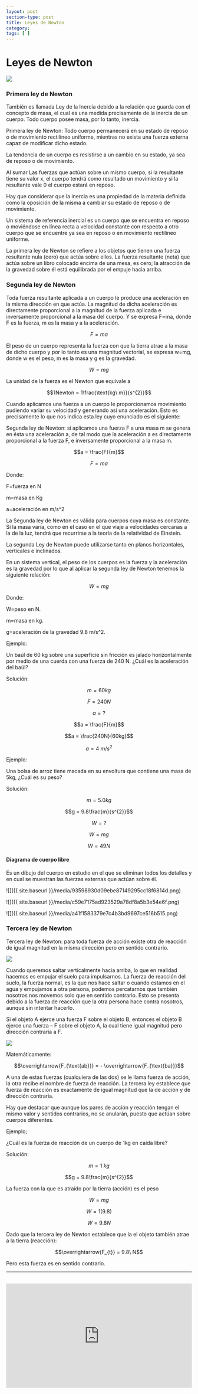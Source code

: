 ```yaml
---
layout: post
section-type: post
title: Leyes de Newton
category: 
tags: [ ]
---
```


<script src='https://cdnjs.cloudflare.com/ajax/libs/mathjax/2.7.2/MathJax.js?config=TeX-MML-AM_CHTML'></script>

Leyes de Newton
===============

<img src="https://statics.memondo.com/p/99/ccs/2014/03/CC_2302849_1c1837756f1844f6a77613d308a30a3c_meme_otros_bad_luck_isaac_newton.jpg?cb=3102497" />

### Primera ley de Newton

También es llamada Ley de la Inercia debido a la relación que guarda con el
concepto de masa, el cual es una medida precisamente de la inercia de un cuerpo.
Todo cuerpo posee masa, por lo tanto, inercia.

Primera ley de Newton: Todo cuerpo permanecerá en su estado de reposo o de
movimiento rectilíneo uniforme, mientras no exista una fuerza externa capaz de
modificar dicho estado.

La tendencia de un cuerpo es resistirse a un cambio en su estado, ya sea de
reposo o de movimiento.

Al sumar Las fuerzas que actúan sobre un mismo cuerpo, si la resultante tiene su
valor x, el cuerpo tendrá como resultado un movimiento y si la resultante vale 0
el cuerpo estará en reposo.

Hay que considerar que la inercia es una propiedad de la materia definida como
la oposición de la misma a cambiar su estado de reposo o de movimiento.

Un sistema de referencia inercial es un cuerpo que se encuentra en reposo o
moviéndose en línea recta a velocidad constante con respecto a otro cuerpo que
se encuentre ya sea en reposo o en movimiento rectilíneo uniforme.

La primera ley de Newton se refiere a los objetos que tienen una fuerza
resultante nula (cero) que actúa sobre ellos. La fuerza resultante (neta) que
actúa sobre un libro colocado encima de una mesa, es cero; la atracción de la
gravedad sobre él está equilibrada por el empuje hacia arriba.

### Segunda ley de Newton

Toda fuerza resultante aplicada a un cuerpo le produce una aceleración en la
misma dirección en que actúa. La magnitud de dicha aceleración es directamente
proporcional a la magnitud de la fuerza aplicada e inversamente proporcional a
la masa del cuerpo. Y se expresa F=ma, donde F es la fuerza, m es la masa y a la
aceleración.

$$F = ma$$


El peso de un cuerpo representa la fuerza con que la tierra atrae a la masa de
dicho cuerpo y por lo tanto es una magnitud vectorial, se expresa w=mg, donde w
es el peso, m es la masa y g es la gravedad.

$$W = mg$$

La unidad de la fuerza es el Newton que equivale a

$$1Newton = 1\frac{\text{kg\ m}}{s^{2}}$$

Cuando aplicamos una fuerza a un cuerpo le proporcionamos movimiento pudiendo
variar su velocidad y generando así una aceleración. Esto es precisamente lo que
nos indica esta ley cuyo enunciado es el siguiente:

Segunda ley de Newton: si aplicamos una fuerza F a una masa m se genera en ésta
una aceleración a, de tal modo que la aceleración a es directamente proporcional
a la fuerza F, e inversamente proporcional a la masa m.

$$a = \frac{F}{m}$$

$$F = ma$$

Donde:

F=fuerza en N

m=masa en Kg

a=aceleración en m/s^2

La Segunda ley de Newton es válida para cuerpos cuya masa es constante. Si la
masa varía, como en el caso en el que viaje a velocidades cercanas a la de la
luz, tendrá que recurrirse a la teoría de la relatividad de Einstein.

La segunda Ley de Newton puede utilizarse tanto en planos horizontales,
verticales e inclinados.

En un sistema vertical, el peso de los cuerpos es la fuerza y la aceleración es
la gravedad por lo que al aplicar la segunda ley de Newton tenemos la siguiente
relación:

$$W = mg$$

Donde:

W=peso en N.

m=masa en kg.

g=aceleración de la gravedad 9.8 m/s^2.

Ejemplo:

Un baúl de 60 kg sobre una superficie sin fricción es jalado horizontalmente por
medio de una cuerda con una fuerza de 240 N. ¿Cuál es la aceleración del baúl?

Solución:

$$m = 60kg$$

$$F = 240N$$

$$a = ?$$

$$a = \frac{F}{m}$$

$$a = \frac{240N}{60kg}$$

$$a = 4\ m/s^{2}$$

Ejemplo:

Una bolsa de arroz tiene macada en su envoltura que contiene una masa de 5kg,
¿Cuál es su peso?

Solución:

$$m = 5.0kg$$

$$g = 9.8\frac{m}{s^{2}}$$

$$W = ?$$

$$W = mg$$

$$W = 49N$$

####  Diagrama de cuerpo libre

Es un dibujo del cuerpo en estudio en el que se eliminan todos los detalles y en
cual se muestran las fuerzas externas que actúan sobre él.

![]({{ site.baseurl }}/media/93598930d09ebe87149295cc18f6814d.png)

![]({{ site.baseurl }}/media/c59e7175ad923529a78df8a5b3e54e6f.png)

![]({{ site.baseurl }}/media/a41f1583379e7c4b3bd9697ce516b515.png)

### Tercera ley de Newton

Tercera ley de Newton: para toda fuerza de acción existe otra de reacción de
igual magnitud en la misma dirección pero en sentido contrario.

<img src="https://statics.memondo.com/p/s2/ccs/2015/05/CC_2460589_8ec08484055240e58c122859c53dbff0_meme_otros_newton_el_vengativo.jpg?cb=831562" /> 

Cuando queremos saltar verticalmente hacia arriba, lo que en realidad hacemos es
empujar el suelo para impulsarnos. La fuerza de reacción del suelo, la fuerza
normal, es la que nos hace saltar o cuando estamos en el agua y empujamos a otra
persona, podemos percatarnos que también nosotros nos movemos solo que en
sentido contrario. Esto se presenta debido a la fuerza de reacción que la otra
persona hace contra nosotros, aunque sin intentar hacerlo.

Si el objeto A ejerce una fuerza F sobre el objeto B, entonces el objeto B
ejerce una fuerza – F sobre el objeto A, la cual tiene igual magnitud pero
dirección contraria a F.

<img src="https://cdn.memegenerator.es/imagenes/memes/full/12/32/12323576.jpg" />

Matemáticamente:

$$\overrightarrow{F_{\text{ab}}} = - \overrightarrow{F_{\text{ba}}}$$

A una de estas fuerzas (cualquiera de las dos) se le llama fuerza de acción, la
otra recibe el nombre de fuerza de reacción. La tercera ley establece que fuerza
de reacción es exactamente de igual magnitud que la de acción y de dirección
contraria.

Hay que destacar que aunque los pares de acción y reacción tengan el mismo valor
y sentidos contrarios, no se anularán, puesto que actúan sobre cuerpos
diferentes.

Ejemplo;

¿Cuál es la fuerza de reacción de un cuerpo de 1kg en caída libre?

Solución:

$$m = 1\ kg$$

$$g = 9.8\frac{m}{s^{2}}$$

La fuerza con la que es atraído por la tierra (acción) es el peso

$$W = mg$$

$$W = 1(9.8)$$

$$W = 9.8N$$

Dado que la tercera ley de Newton establece que la el objeto también atrae a la
tierra (reacción):

$$\overrightarrow{F_{t}} = 9.8\ N$$

Pero esta fuerza es en sentido contrario.

<hr>
<br>
<div style="position: relative;
            padding-bottom: 56.25%;
            height: 0;
            overflow: hidden;">
<iframe style="position: absolute;
                 top:0;
                 left: 0;
                 width: 100%;
                 height: 100%;" id="iframe_container" frameborder="0" webkitallowfullscreen="" mozallowfullscreen="" allowfullscreen="" width="550" height="400" src="https://prezi.com/embed/zggfdh1cvfuj/?bgcolor=ffffff&amp;lock_to_path=0&amp;autoplay=0&amp;autohide_ctrls=0&amp;landing_data=bHVZZmNaNDBIWnNjdEVENDRhZDFNZGNIUE1Wekd2TFppMk8zRHJHYXEzUnVSZk1GcUxUOTN4WExPczhkRCtQV0xtST0&amp;landing_sign=-V_E7IHORjZvfv3KB5qHpsrbBqyBLYE7cs5FbtVrxmk"></iframe>
</div><br>